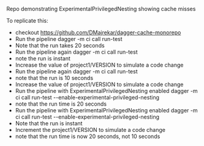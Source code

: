 Repo demonstrating ExperimentalPrivilegedNesting showing cache misses

To replicate this:

- checkout https://github.com/DMajrekar/dagger-cache-monorepo
- Run the pipeline dagger -m ci call run-test
- Note that the run takes 20 seconds
- Run the pipeline again dagger -m ci call run-test
- note the run is instant
- Increase the value of project1/VERSION to simulate a code change
- Run the pipeline again dagger -m ci call run-test
- note that the run is 10 seconds
- Increase the value of project1/VERSION to simulate a code change
- Run the pipeline with ExperimentalPrivilegedNesting  enabled dagger -m ci call run-test --enable-experimental-privileged-nesting
- note that the run time is 20 seconds
- Run the pipeline with ExperimentalPrivilegedNesting  enabled dagger -m ci call run-test --enable-experimental-privileged-nesting
- Note that the run is instant
- Increment the project1/VERSION to simulate a code change
- note that the run time is now 20 seconds, not 10 seconds
